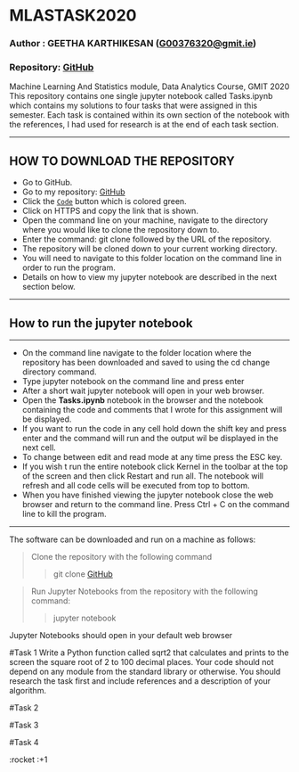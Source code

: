 # MLASTASK2020
### Author : GEETHA KARTHIKESAN (G00376320@gmit.ie)
### Repository: [GitHub](https://github.com/geetharamson/MLASTASK2020.git)
Machine Learning And Statistics module, Data Analytics Course, GMIT 2020
This repository contains one single jupyter notebook called Tasks.ipynb which contains my solutions to four tasks that were assigned in this semester. Each task is  contained within its own section of the notebook with the references, I had used for research is at the end of each task section. 

---------------------------------
## HOW TO DOWNLOAD THE REPOSITORY
* Go to GitHub.
* Go to my repository: [GitHub](https://github.com/geetharamson/MLASTASK2020.git)
* Click the [`Code`](#code) button which is colored green.
* Click on HTTPS and copy the link that is shown.
* Open the command line on your machine, navigate to the directory where you would like to clone the repository down to.
* Enter the command: git clone followed by the URL of the repository.
* The repository will be cloned down to your current working directory.
* You will need to navigate to this folder location on the command line in order to run the program.
* Details on how to view my jupyter notebook are described in the next section below.
__________________________
## How to run the jupyter notebook
___________________________
+ On the command line navigate to the folder location where the repository has been downloaded and saved to using the cd change directory command.
+ Type jupyter notebook on the command line and press enter
+ After a short wait jupyter notebook will open in your web browser.
+ Open the **Tasks.ipynb** notebook in the browser and the notebook containing the code and comments that I wrote for this assignment will be displayed.
+ If you want to run the code in any cell hold down the shift key and press enter and the command will run and the output wil be displayed in the next cell.
+ To change between edit and read mode at any time press the ESC key.
+ If you wish t run the entire notebook click Kernel in the toolbar at the top of the screen and then click Restart and run all. The notebook will refresh and all code cells will be executed from top to bottom.
+ When you have finished viewing the jupyter notebook close the web browser and return to the command line. Press Ctrl + C on the command line to kill the program.
______________________________________________________________
The software can be downloaded and run on a machine as follows:

>Clone the repository with the following command
>> git clone [GitHub](https://github.com/geetharamson/MLASTASK2020.git)

> Run Jupyter Notebooks from the repository with the following command:
>> jupyter notebook

Jupyter Notebooks should open in your default web browser

#Task 1
Write a Python function called sqrt2 that calculates and prints to the screen the square root of 2 to 100 decimal places. Your code should not depend on any module from the standard library or otherwise. You should research the task first and include references and a description of your algorithm.

#Task 2


#Task 3



#Task 4



 :rocket :+1
